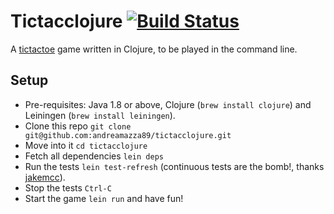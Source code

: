 # Tictacclojure [![Build Status](https://travis-ci.org/andreamazza89/tictacclojure.svg?branch=master)](https://travis-ci.org/andreamazza89/tictacclojure)

A [tictactoe](https://en.wikipedia.org/wiki/Tic-tac-toe) game written in Clojure,
to be played in the command line.

## Setup

- Pre-requisites: Java 1.8 or above, Clojure (`brew install clojure`) and Leiningen
(`brew install leiningen`).
- Clone this repo `git clone git@github.com:andreamazza89/tictacclojure.git`
- Move into it `cd tictacclojure`
- Fetch all dependencies `lein deps`
- Run the tests `lein test-refresh` (continuous tests are the bomb!, thanks [jakemcc](https://github.com/jakemcc)).
- Stop the tests `Ctrl-C`
- Start the game `lein run` and have fun!
